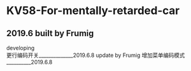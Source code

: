 # KV58-For-mentally-retarded-car
## 2019.6 built by Frumig

developing<br>
更行编码开关______________2019.6.8 update by Frumig
增加菜单编码模式__________2019.6.8 

